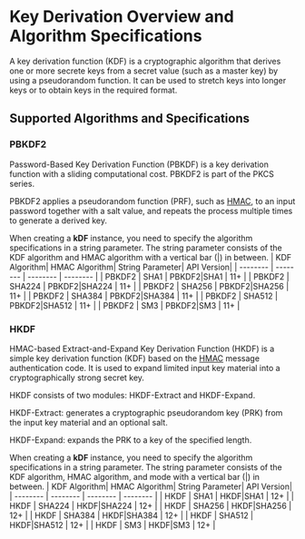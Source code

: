 # Key Derivation Overview and Algorithm Specifications

A key derivation function (KDF) is a cryptographic algorithm that derives one or more secrete keys from a secret value (such as a master key) by using a pseudorandom function. It can be used to stretch keys into longer keys or to obtain keys in the required format.

## Supported Algorithms and Specifications

### PBKDF2

Password-Based Key Derivation Function (PBKDF) is a key derivation function with a sliding computational cost. PBKDF2 is part of the PKCS series.

PBKDF2 applies a pseudorandom function (PRF), such as [HMAC](crypto-compute-mac.md), to an input password together with a salt value, and repeats the process multiple times to generate a derived key.

When creating a **kDF** instance, you need to specify the algorithm specifications in a string parameter. The string parameter consists of the KDF algorithm and HMAC algorithm with a vertical bar (|) in between.
| KDF Algorithm| HMAC Algorithm| String Parameter| API Version|
| -------- | -------- | -------- | -------- |
| PBKDF2 | SHA1 | PBKDF2\|SHA1 | 11+ |
| PBKDF2 | SHA224 | PBKDF2\|SHA224 | 11+ |
| PBKDF2 | SHA256 | PBKDF2\|SHA256 | 11+ |
| PBKDF2 | SHA384 | PBKDF2\|SHA384 | 11+ |
| PBKDF2 | SHA512 | PBKDF2\|SHA512 | 11+ |
| PBKDF2 | SM3 | PBKDF2\|SM3 | 11+ |

### HKDF

HMAC-based Extract-and-Expand Key Derivation Function (HKDF) is a simple key derivation function (KDF) based on the [HMAC](crypto-compute-mac.md) message authentication code. It is used to expand limited input key material into a cryptographically strong secret key.

HKDF consists of two modules: HKDF-Extract and HKDF-Expand.

HKDF-Extract: generates a cryptographic pseudorandom key (PRK) from the input key material and an optional salt.

HKDF-Expand: expands the PRK to a key of the specified length.

When creating a **kDF** instance, you need to specify the algorithm specifications in a string parameter. The string parameter consists of the KDF algorithm, HMAC algorithm, and mode with a vertical bar (|) in between.
| KDF Algorithm| HMAC Algorithm| String Parameter| API Version|
| -------- | -------- | -------- | -------- |
| HKDF | SHA1 | HKDF\|SHA1 | 12+ |
| HKDF | SHA224 | HKDF\|SHA224 | 12+ |
| HKDF | SHA256 | HKDF\|SHA256 | 12+ |
| HKDF | SHA384 | HKDF\|SHA384 | 12+ |
| HKDF | SHA512 | HKDF\|SHA512 | 12+ |
| HKDF | SM3 | HKDF\|SM3 | 12+ |
